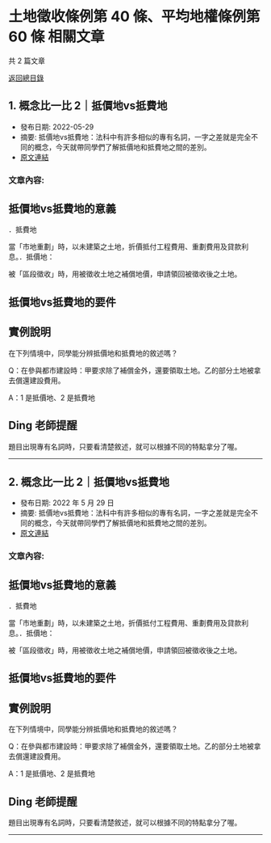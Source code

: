 # 土地徵收條例第 40 條、平均地權條例第 60 條 相關文章

共 2 篇文章

[返回總目錄](00_總目錄.md)

## 1. 概念比一比 2｜抵價地vs抵費地

- 發布日期: 2022-05-29
- 摘要: 抵價地vs抵費地：法科中有許多相似的專有名詞，一字之差就是完全不同的概念，今天就帶同學們了解抵價地和抵費地之間的差別。
- [原文連結](https://www.jasper-realestate.com/%e6%8a%b5%e5%83%b9%e5%9c%b0vs%e6%8a%b5%e8%b2%bb%e5%9c%b0/)

### 文章內容:

## 抵價地vs抵費地的意義

．抵費地

當「市地重劃」時，以未建築之土地，折價抵付工程費用、重劃費用及貸款利息。．抵價地：

被「區段徵收」時，用被徵收土地之補償地價，申請領回被徵收後之土地。

## 抵價地vs抵費地的要件

## 實例說明

在下列情境中，同學能分辨抵價地和抵費地的敘述嗎？

Q：在參與都市建設時：甲要求除了補償金外，還要領取土地。乙的部分土地被拿去償還建設費用。

A：1 是抵價地、2 是抵費地

## Ding 老師提醒

題目出現專有名詞時，只要看清楚敘述，就可以根據不同的特點拿分了喔。

---

## 2. 概念比一比 2｜抵價地vs抵費地

- 發布日期: 2022 年 5 月 29 日
- 摘要: 抵價地vs抵費地：法科中有許多相似的專有名詞，一字之差就是完全不同的概念，今天就帶同學們了解抵價地和抵費地之間的差別。
- [原文連結](https://www.jasper-realestate.com/%e6%8a%b5%e5%83%b9%e5%9c%b0vs%e6%8a%b5%e8%b2%bb%e5%9c%b0/)

### 文章內容:

## 抵價地vs抵費地的意義

．抵費地

當「市地重劃」時，以未建築之土地，折價抵付工程費用、重劃費用及貸款利息。．抵價地：

被「區段徵收」時，用被徵收土地之補償地價，申請領回被徵收後之土地。

## 抵價地vs抵費地的要件

## 實例說明

在下列情境中，同學能分辨抵價地和抵費地的敘述嗎？

Q：在參與都市建設時：甲要求除了補償金外，還要領取土地。乙的部分土地被拿去償還建設費用。

A：1 是抵價地、2 是抵費地

## Ding 老師提醒

題目出現專有名詞時，只要看清楚敘述，就可以根據不同的特點拿分了喔。

---

